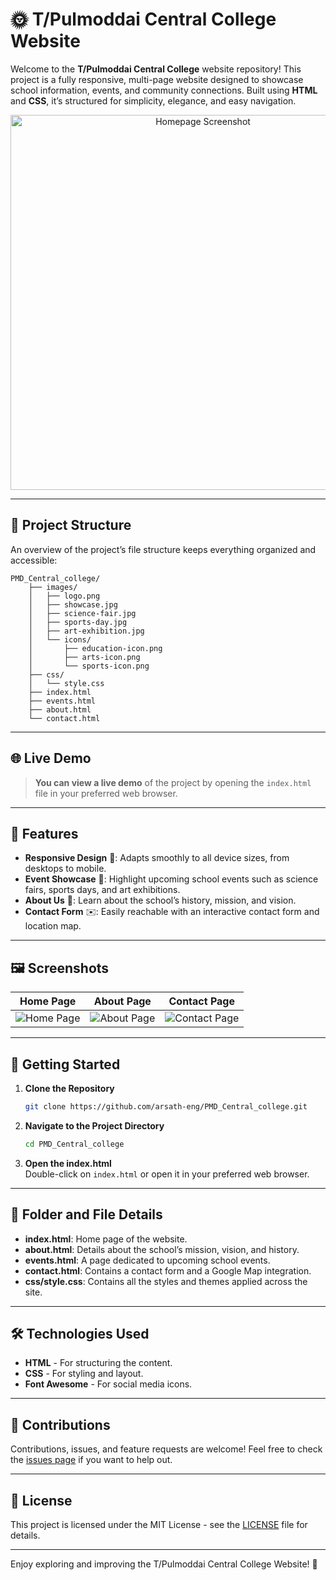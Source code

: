 # 🌞 T/Pulmoddai Central College Website

Welcome to the **T/Pulmoddai Central College** website repository! This project is a fully responsive, multi-page website designed to showcase school information, events, and community connections. Built using **HTML** and **CSS**, it’s structured for simplicity, elegance, and easy navigation.

<p align="center">
  <img src="images/screenshot-homepage.png" width="600" alt="Homepage Screenshot">
</p>

---

## 📁 Project Structure

An overview of the project’s file structure keeps everything organized and accessible:

```
PMD_Central_college/
    ├── images/
    │   ├── logo.png
    │   ├── showcase.jpg
    │   ├── science-fair.jpg
    │   ├── sports-day.jpg
    │   ├── art-exhibition.jpg
    │   └── icons/
    │       ├── education-icon.png
    │       ├── arts-icon.png
    │       └── sports-icon.png
    ├── css/
    │   └── style.css
    ├── index.html
    ├── events.html
    ├── about.html
    └── contact.html
```

---

## 🌐 Live Demo

> **You can view a live demo** of the project by opening the `index.html` file in your preferred web browser.

---

## 🎨 Features

- **Responsive Design** 📱: Adapts smoothly to all device sizes, from desktops to mobile.
- **Event Showcase** 🎉: Highlight upcoming school events such as science fairs, sports days, and art exhibitions.
- **About Us** 📖: Learn about the school’s history, mission, and vision.
- **Contact Form** ✉️: Easily reachable with an interactive contact form and location map.

---

## 🖼️ Screenshots

| Home Page                                | About Page                                | Contact Page                              |
| ---------------------------------------- | ----------------------------------------- | ----------------------------------------- |
| ![Home Page](images/homepage.png)        | ![About Page](images/aboutpage.png)       | ![Contact Page](images/contact.png)       |

---

## 🚀 Getting Started

1. **Clone the Repository**  
   ```bash
   git clone https://github.com/arsath-eng/PMD_Central_college.git
   ```

2. **Navigate to the Project Directory**  
   ```bash
   cd PMD_Central_college
   ```

3. **Open the index.html**  
   Double-click on `index.html` or open it in your preferred web browser.

---

## 📂 Folder and File Details

- **index.html**: Home page of the website.
- **about.html**: Details about the school’s mission, vision, and history.
- **events.html**: A page dedicated to upcoming school events.
- **contact.html**: Contains a contact form and a Google Map integration.
- **css/style.css**: Contains all the styles and themes applied across the site.

---

## 🛠️ Technologies Used

- **HTML** - For structuring the content.
- **CSS** - For styling and layout.
- **Font Awesome** - For social media icons.

---

## 🌟 Contributions

Contributions, issues, and feature requests are welcome! Feel free to check the [issues page](https://github.com/arsath-eng/PMD_Central_college/issues) if you want to help out.

---

## 📜 License

This project is licensed under the MIT License - see the [LICENSE](LICENSE) file for details.

---

Enjoy exploring and improving the T/Pulmoddai Central College Website! 🚀
